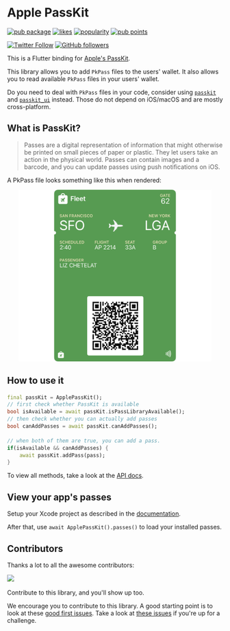 # Apple PassKit

[![pub package](https://img.shields.io/pub/v/apple_passkit.svg)](https://pub.dev/packages/apple_passkit)
[![likes](https://img.shields.io/pub/likes/apple_passkit)](https://pub.dev/packages/apple_passkit/score)
[![popularity](https://img.shields.io/pub/popularity/apple_passkit)](https://pub.dev/packages/apple_passkit/score)
[![pub points](https://img.shields.io/pub/points/apple_passkit)](https://pub.dev/packages/apple_passkit/score)


[![Twitter Follow](https://img.shields.io/twitter/follow/ue_man?style=social)](https://twitter.com/ue_man)
[![GitHub followers](https://img.shields.io/github/followers/ueman?style=social)](https://github.com/ueman)


This is a Flutter binding for [Apple's PassKit](https://developer.apple.com/documentation/passkit).

This library allows you to add `PkPass` files to the users' wallet.
It also allows you to read available `PkPass` files in your users' wallet.

Do you need to deal with `PkPass` files in your code, consider using 
[`passkit`](https://pub.dev/packages/passkit) and [`passkit_ui`](https://pub.dev/packages/passkit_ui) instead. Those do not depend on iOS/macOS and are mostly cross-platform.

## What is PassKit?

> Passes are a digital representation of information that might otherwise be printed on small pieces of paper or plastic. They let users take an action in the physical world. Passes can contain images and a barcode, and you can update passes using push notifications on iOS.

A PkPass file looks something like this when rendered:

<p align="center">
  <img src="https://raw.githubusercontent.com/ueman/passkit/master/apple_passkit/assets/boarding_pass.png" height="400"/>
</p>

## How to use it

```dart
final passKit = ApplePassKit();
// first check whether PassKit is available
bool isAvailable = await passKit.isPassLibraryAvailable();
// then check whether you can actually add passes
bool canAddPasses = await passKit.canAddPasses();

// when both of them are true, you can add a pass.
if(isAvailable && canAddPasses) {
    await passKit.addPass(pass);
}
```

To view all methods, take a look at the [API docs](https://pub.dev/documentation/apple_passkit/latest/apple_passkit/ApplePassKit-class.html).

## View your app's passes

Setup your Xcode project as described in the [documentation](https://help.apple.com/xcode/mac/current/#/devfc3f493bb).

After that, use `await ApplePassKit().passes()` to load your installed passes.

## Contributors

Thanks a lot to all the awesome contributors:

<a href="https://github.com/ueman/passkit/graphs/contributors">
  <img src="https://contrib.rocks/image?repo=ueman/passkit" />
</a>

Contribute to this library, and you'll show up too.

We encourage you to contribute to this library.
A good starting point is to look at these [good first issues](https://github.com/ueman/passkit/issues?q=is%3Aopen+is%3Aissue+label%3A%22package%3A+apple_passkit%22+label%3A%22good+first+issue%22). Take a look at [these issues](https://github.com/ueman/passkit/issues?q=is%3Aopen+is%3Aissue+label%3A%22package%3A+apple_passkit%22)
if you're up for a challenge.
